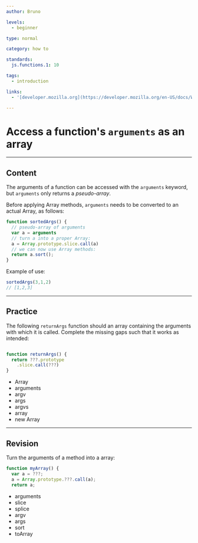 ```yaml
---
author: Bruno

levels:
  - beginner

type: normal

category: how to

standards:
  js.functions.1: 10

tags:
  - introduction

links:
  - '[developer.mozilla.org](https://developer.mozilla.org/en-US/docs/Web/JavaScript/Reference/Functions/arguments){documentation}'

---
```

# Access a function's `arguments` as an array

---
## Content

The arguments of a function can be accessed with the `arguments` keyword, but `arguments` only returns a *pseudo-array*.

Before applying Array methods, `arguments` needs to be converted to an actual Array, as follows:

```javascript
function sortedArgs() {
  // pseudo-array of arguments
  var a = arguments
  // turn a into a proper Array:
  a = Array.prototype.slice.call(a)
  // we can now use Array methods:
  return a.sort();
}
```

Example of use:

```javascript
sortedArgs(3,1,2)
// [1,2,3]
```

---
## Practice

The following `returnArgs` function should an array containing the arguments with which it is called. Complete the missing gaps such that it works as intended:

```javascript

function returnArgs() {
  return ???.prototype
    .slice.call(???)
}
```

* Array
* arguments
* argv
* args
* argvs
* array
* new Array

---
## Revision

Turn the arguments of a method into a array:

```javascript
function myArray() {
  var a = ???;
  a = Array.prototype.???.call(a);
  return a;
```

* arguments
* slice
* splice
* argv
* args
* sort
* toArray
